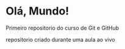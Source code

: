 # Olá, Mundo!
 Primeiro repositorio do curso de Git e GitHub

repositorio criado durante uma aula ao vivo